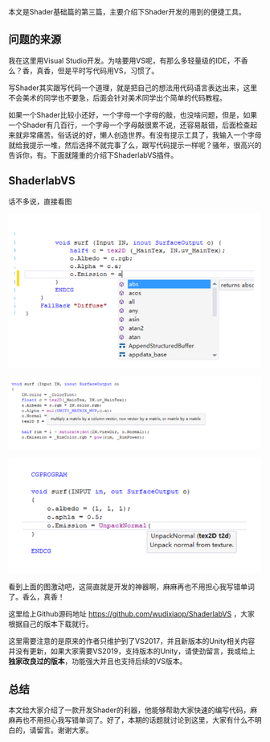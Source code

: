 本文是Shader基础篇的第三篇，主要介绍下Shader开发的用到的便捷工具。

## 问题的来源

我在这里用Visual Studio开发。为啥要用VS呢，有那么多轻量级的IDE，不香么？香，真香，但是平时写代码用VS，习惯了。

写Shader其实跟写代码一个道理，就是把自己的想法用代码语言表达出来，这里不会美术的同学也不要急，后面会针对美术同学出个简单的代码教程。

如果一个Shader比较小还好，一个字母一个字母的敲，也没啥问题，但是，如果一个Shader有几百行，一个字母一个字母敲很累不说，还容易敲错，后面检查起来就非常痛苦。俗话说的好，懒人创造世界。有没有提示工具了，我输入一个字母就给我提示一堆，然后选择不就完事了么，跟写代码提示一样呢？骚年，很高兴的告诉你，有。下面就隆重的介绍下ShaderlabVS插件。

## ShaderlabVS

话不多说，直接看图

![image-20200503154203859](imgs/image-20200503154203859.png)

![image-20200503154229005](imgs/image-20200503154229005.png)

![image-20200503154243933](imgs/image-20200503154243933.png)

看到上面的图激动吧，这简直就是开发的神器啊，麻麻再也不用担心我写错单词了。香么，真香！

这里给上Github源码地址 https://github.com/wudixiaop/ShaderlabVS   ，大家根据自己的版本下载就行。

这里需要注意的是原来的作者只维护到了VS2017，并且新版本的Unity相关内容并没有更新，如果大家需要VS2019，支持版本的Unity，请使劲留言，我或给上**独家改良过的版本**，功能强大并且也支持后续的VS版本。

## 总结

本文给大家介绍了一款开发Shader的利器，他能够帮助大家快速的编写代码，麻麻再也不用担心我写错单词了。好了，本期的话题就讨论到这里，大家有什么不明白的，请留言。谢谢大家。

